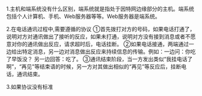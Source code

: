 1.主机和端系统没有什么区别，端系统就是指处于因特网边缘部分的主机。端系统包括个人计算机、手机、Web服务器等等。Web服务器是端系统。

2.在电话通讯过程中,需要遵循的协议
①首先拨打对方的号码，如果电话打通了，说明对方对通讯做出了接听的反应，如果未打通，说明对方没有接到消息或者不愿意对你的通讯做出反应，请求超时后，电话挂断。
②如果电话接通，两端通过一边给出特定消息，另一边对消息做出反应来持续信息的传输。例如：一边问：你吃了早饭没？ 另一边回答：吃了。
③通讯结束阶段，当一方发出类似“我挂电话了啊”，“再见"等结束语的时候，另一方对其做出相似的“再见”等反应后，挂断电话，通讯结束。

3.如果协议没有标准
